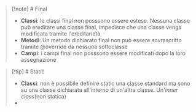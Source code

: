 >[!note] # Final
>- **Classi**: le classi final non posssono essere estese. Nessuna classe può ereditare una classe final, impedisce che una classe venga modificata tramite l'ereditarietà
>- **Metodi**: Un metodo dichiarato final non può essere sovrascritto tramite @override da nessuna sottoclasse
>- **Campi**: i campi final non posssono essere modificati dopo la loro assegnazione

>[!tip] # Static
>- **Classi**: non è possibile definire static una classe standard ma sono su una classe dichiarata all'interno di un'altra classe. Un'*inner class*(non statica)
>- 
>